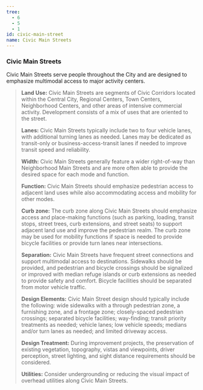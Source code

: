 ```yaml
---
tree:
  - 6
  - 5
  - 1
id: civic-main-street
name: Civic Main Streets
---
```

### Civic Main Streets

Civic Main Streets serve people throughout the City and are designed to emphasize multimodal access to major activity centers.

> **Land Use:** Civic Main Streets are segments of Civic Corridors located within the Central City, Regional Centers, Town Centers, Neighborhood Centers, and other areas of intensive commercial activity. Development consists of a mix of uses that are oriented to the street.
>
> **Lanes:** Civic Main Streets typically include two to four vehicle lanes, with additional turning lanes as needed. Lanes may be dedicated as transit-only or business-access-transit lanes if needed to improve transit speed and reliability.
>
> **Width:** Civic Main Streets generally feature a wider right-of-way than Neighborhood Main Streets and are more often able to provide the desired space for each mode and function.
>
> **Function:** Civic Main Streets should emphasize pedestrian access to adjacent land uses while also accommodating access and mobility for other modes.
>
> **Curb zone:** The curb zone along Civic Main Streets should emphasize access and place-making functions (such as parking, loading, transit stops, street trees, curb extensions, and street seats) to support adjacent land use and improve the pedestrian realm. The curb zone may be used for mobility functions if space is needed to provide bicycle facilities or provide turn lanes near intersections.
>
> **Separation:** Civic Main Streets have frequent street connections and support multimodal access to destinations. Sidewalks should be provided, and pedestrian and bicycle crossings should be signalized or improved with median refuge islands or curb extensions as needed to provide safety and comfort. Bicycle facilities should be separated from motor vehicle traffic.
>
> **Design Elements:** Civic Main Street design should typically include the following: wide sidewalks with a through pedestrian zone, a furnishing zone, and a frontage zone; closely-spaced pedestrian crossings; separated bicycle facilities; way-finding; transit priority treatments as needed; vehicle lanes; low vehicle speeds; medians and/or turn lanes as needed; and limited driveway access.
>
> **Design Treatment:** During improvement projects, the preservation of existing vegetation, topography, vistas and viewpoints, driver perception, street lighting, and sight distance requirements should be considered.
>
> **Utilities:** Consider undergrounding or reducing the visual impact of overhead utilities along Civic Main Streets.
